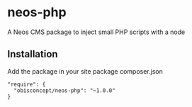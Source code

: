 # neos-php
A Neos CMS package to inject small PHP scripts with a node

## Installation
Add the package in your site package composer.json

```
"require": {
  "obisconcept/neos-php": "~1.0.0"
}
```
